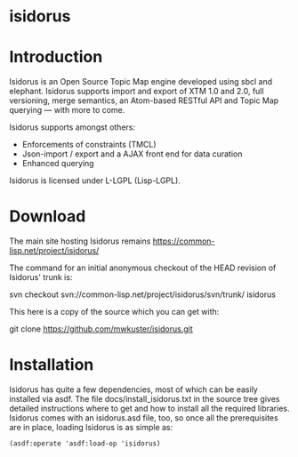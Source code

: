 # isidorus
# Introduction

Isidorus is an Open Source Topic Map engine developed using sbcl and elephant. Isidorus supports import and export of XTM 1.0 and 2.0, full versioning, merge semantics, an Atom-based RESTful API and Topic Map querying — with more to come.

Isidorus supports amongst others:
- Enforcements of constraints (TMCL)
- Json-import / export and a AJAX front end for data curation
- Enhanced querying

Isidorus is licensed under L-LGPL (Lisp-LGPL).

# Download
The main site hosting Isidorus remains https://common-lisp.net/project/isidorus/

The command for an initial anonymous checkout of the HEAD revision of Isidorus' trunk is:

svn checkout svn://common-lisp.net/project/isidorus/svn/trunk/ isidorus

This here is a copy of the source which you can get with:

git clone https://github.com/mwkuster/isidorus.git


# Installation

Isidorus has quite a few dependencies, most of which can be easily installed via asdf. The file docs/install_isidorus.txt in the source tree gives detailed instructions where to get and how to install all the required libraries. Isidorus comes with an isidorus.asd file, too, so once all the prerequisites are in place, loading Isidorus is as simple as:

```
(asdf:operate 'asdf:load-op 'isidorus)
```



